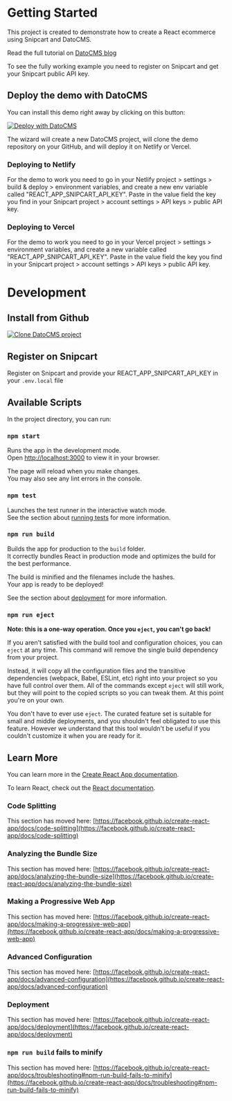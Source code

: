 # Getting Started

This project is created to demonstrate how to create a React ecommerce using Snipcart and DatoCMS.

Read the full tutorial on [DatoCMS blog](https://www.datocms.com/blog/react-ecommerce-tutorial)

To see the fully working example you need to register on Snipcart and get your Snipcart public API key.

## Deploy the demo with DatoCMS

You can install this demo right away by clicking on this button:

[![Deploy with DatoCMS](https://dashboard.datocms.com/deploy/button.svg)](https://dashboard.datocms.com/deploy?repo=datocms/ecommerce-react-snipcart:main)

The wizard will create a new DatoCMS project, will clone the demo repository on your GitHub, and will deploy it on Netlify or Vercel.

### Deploying to Netlify

For the demo to work you need to go in your Netlify project > settings > build & deploy > environment variables, and create a new env variable called "REACT_APP_SNIPCART_API_KEY". Paste in the value field the key you find in your Snipcart project > account settings > API keys > public API key.

### Deploying to Vercel

For the demo to work you need to go in your Vercel project > settings > environment variables, and create a new variable called "REACT_APP_SNIPCART_API_KEY". Paste in the value field the key you find in your Snipcart project > account settings > API keys > public API key.

# Development

## Install from Github

[![Clone DatoCMS project](https://dashboard.datocms.com/clone/button.svg)](https://dashboard.datocms.com/deploy?repo=https%3A%2F%2Fgithub.com%2Fdatocms%2Fecommerce-demo-react-snipcart)

## Register on Snipcart

Register on Snipcart and provide your REACT_APP_SNIPCART_API_KEY in your `.env.local` file

## Available Scripts

In the project directory, you can run:

### `npm start`

Runs the app in the development mode.\
Open [http://localhost:3000](http://localhost:3000) to view it in your browser.

The page will reload when you make changes.\
You may also see any lint errors in the console.

### `npm test`

Launches the test runner in the interactive watch mode.\
See the section about [running tests](https://facebook.github.io/create-react-app/docs/running-tests) for more information.

### `npm run build`

Builds the app for production to the `build` folder.\
It correctly bundles React in production mode and optimizes the build for the best performance.

The build is minified and the filenames include the hashes.\
Your app is ready to be deployed!

See the section about [deployment](https://facebook.github.io/create-react-app/docs/deployment) for more information.

### `npm run eject`

**Note: this is a one-way operation. Once you `eject`, you can't go back!**

If you aren't satisfied with the build tool and configuration choices, you can `eject` at any time. This command will remove the single build dependency from your project.

Instead, it will copy all the configuration files and the transitive dependencies (webpack, Babel, ESLint, etc) right into your project so you have full control over them. All of the commands except `eject` will still work, but they will point to the copied scripts so you can tweak them. At this point you're on your own.

You don't have to ever use `eject`. The curated feature set is suitable for small and middle deployments, and you shouldn't feel obligated to use this feature. However we understand that this tool wouldn't be useful if you couldn't customize it when you are ready for it.

## Learn More

You can learn more in the [Create React App documentation](https://facebook.github.io/create-react-app/docs/getting-started).

To learn React, check out the [React documentation](https://reactjs.org/).

### Code Splitting

This section has moved here: [https://facebook.github.io/create-react-app/docs/code-splitting](https://facebook.github.io/create-react-app/docs/code-splitting)

### Analyzing the Bundle Size

This section has moved here: [https://facebook.github.io/create-react-app/docs/analyzing-the-bundle-size](https://facebook.github.io/create-react-app/docs/analyzing-the-bundle-size)

### Making a Progressive Web App

This section has moved here: [https://facebook.github.io/create-react-app/docs/making-a-progressive-web-app](https://facebook.github.io/create-react-app/docs/making-a-progressive-web-app)

### Advanced Configuration

This section has moved here: [https://facebook.github.io/create-react-app/docs/advanced-configuration](https://facebook.github.io/create-react-app/docs/advanced-configuration)

### Deployment

This section has moved here: [https://facebook.github.io/create-react-app/docs/deployment](https://facebook.github.io/create-react-app/docs/deployment)

### `npm run build` fails to minify

This section has moved here: [https://facebook.github.io/create-react-app/docs/troubleshooting#npm-run-build-fails-to-minify](https://facebook.github.io/create-react-app/docs/troubleshooting#npm-run-build-fails-to-minify)
